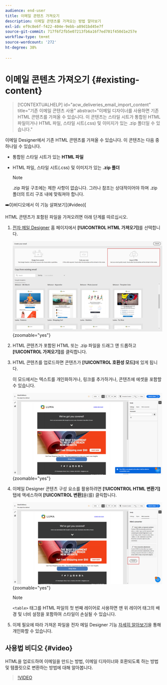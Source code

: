 ```yaml
---
audience: end-user
title: 이메일 콘텐츠 가져오기
description: 이메일 콘텐츠를 가져오는 방법 알아보기
exl-id: ef9c8e6f-f422-404e-9ebb-a89d1bd45e7f
source-git-commit: 717f6f2fb5e07213fb6a16f7ed701f450d1e257e
workflow-type: tm+mt
source-wordcount: '272'
ht-degree: 38%

---
```


# 이메일 콘텐츠 가져오기 {#existing-content}

>[!CONTEXTUALHELP]
>id="acw_deliveries_email_import_content"
>title="기존 이메일 콘텐츠 사용"
>abstract="이메일 디자이너를 사용하면 기존 HTML 콘텐츠를 가져올 수 있습니다. 이 콘텐츠는 스타일 시트가 통합된 HTML 파일이거나 HTML 파일, 스타일 시트(.css) 및 이미지가 있는 .zip 폴더일 수 있습니다."

이메일 Designer에서 기존 HTML 콘텐츠를 가져올 수 있습니다. 이 콘텐츠는 다음 중 하나일 수 있습니다.

* 통합된 스타일 시트가 있는 **HTML 파일**
* HTML 파일, 스타일 시트(.css) 및 이미지가 있는 **.zip 폴더**

  >[!NOTE]
  >
  >.zip 파일 구조에는 제한 사항이 없습니다. 그러나 참조는 상대적이어야 하며 .zip 폴더의 트리 구조 내에 맞춰져야 합니다.

➡️0}비디오에서 이 기능 살펴보기](#video)[

HTML 콘텐츠가 포함된 파일을 가져오려면 아래 단계를 따르십시오.

1. [전자 메일 Designer](get-started-email-designer.md) 홈 페이지에서 **[!UICONTROL HTML 가져오기]**&#x200B;를 선택합니다.

   ![](assets/html-import.png){zoomable="yes"}

1. HTML 콘텐츠가 포함된 HTML 또는 .zip 파일을 드래그 앤 드롭하고 **[!UICONTROL 가져오기]**&#x200B;를 클릭합니다.

1. HTML 콘텐츠를 업로드하면 콘텐츠가 **[!UICONTROL 호환성 모드]**&#x200B;에 있게 됩니다.

   이 모드에서는 텍스트를 개인화하거나, 링크를 추가하거나, 콘텐츠에 에셋을 포함할 수 있습니다.

   ![](assets/html-imported.png){zoomable="yes"}

1. 이메일 Designer 콘텐츠 구성 요소를 활용하려면 **[!UICONTROL HTML 변환기]** 탭에 액세스하여 **[!UICONTROL 변환]**&#x200B;을(를) 클릭합니다.

   ![](assets/html-imported-2.png){zoomable="yes"}

   >[!NOTE]
   >
   > `<table>` 태그를 HTML 파일의 첫 번째 레이어로 사용하면 맨 위 레이어 태그의 배경 및 너비 설정을 포함하여 스타일이 손실될 수 있습니다.

1. 이제 필요에 따라 가져온 파일을 전자 메일 Designer 기능 [자세히 알아보기](content-components.md)을 통해 개인화할 수 있습니다.

## 사용법 비디오 {#video}

HTML을 업로드하여 이메일을 만드는 방법, 이메일 디자이너와 호환되도록 하는 방법 및 템플릿으로 변환하는 방법에 대해 알아봅니다.

>[!VIDEO](https://video.tv.adobe.com/v/3427633/?quality=12)
